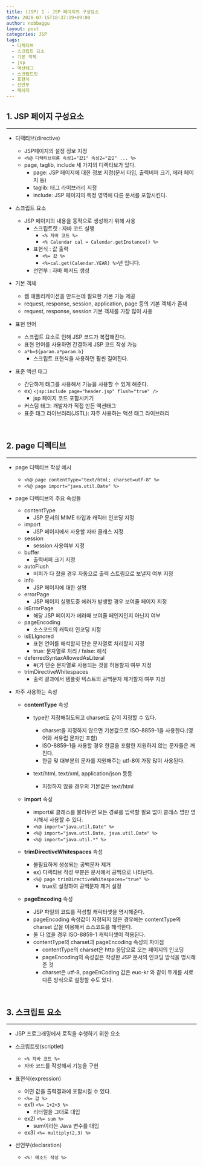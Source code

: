 ```yaml
---
title: (JSP) 1 - JSP 페이지의 구성요소
date: 2020-07-15T18:37:19+09:00
author: nobbaggu
layout: post
categories: JSP
tags:
  - 디렉티브
  - 스크립트 요소
  - 기본 객체
  - jsp
  - 액션태그
  - 스크립트릿
  - 표현식
  - 선언부
  - 페이지
---
```


## 1. JSP 페이지 구성요소 ##
----
	
+ 디렉티브(directive)
	+ JSP페이지의 설정 정보 지정
	+ `<%@ 디렉티브이름 속성1="값1" 속성2="값2" ... %>`
	+ page, taglib, include 세 가지의 디렉티브가 있다.
		+ page: JSP 페이지에 대한 정보 지정(문서 타입, 출력버퍼 크기, 에러 페이지 등)
		+ taglib: 태그 라이브러리 지정
		+ include: JSP 페이지의 특정 영역에 다른 문서를 포함시킨다.

+ 스크립트 요소
	+ JSP 페이지의 내용을 동적으로 생성하기 위해 사용
		+ 스크립트릿 : 자바 코드 실행
			+ `<% 자바 코드 %>`
			+ `<% Calendar cal = Calendar.getInstance() %>`
		+ 표현식 : 값 출력
			+ `<%= 값 %>`
			+ `<%=cal.get(Calendar.YEAR) %>`년 입니다.
		+ 선언부 : 자바 메서드 생성
		
+ 기본 객체
	+ 웹 애플리케이션을 만드는데 필요한 기본 기능 제공
	+ request, response, session, application, page 등의 기본 객체가 존재
	+ request, response, session 기본 객체를 가장 많이 사용
	
+ 표현 언어
	+ 스크립트 요소로 인해 JSP 코드가 복잡해진다.
	+ 표현 언어를 사용하면 간결하게 JSP 코드 작성 가능
	+ `a*b=${param.a*param.b}`
		+ 스크립트 표현식을 사용하면 훨씬 길어진다.
	
+ 표준 액션 태그
	+ 간단하게 태그를 사용해서 기능을 사용할 수 있게 해준다.
	+ ex) `<jsp:include page="header.jsp" flush="true" />`
		+ jsp 페이지 코드 포함시키기
	+ 커스텀 태그: 개발자가 직접 만든 액션태그
	+ 표준 태그 라이브러리(JSTL): 자주 사용하는 액션 태그 라이브러리

<br>

## 2. page 디렉티브 ##
----

+ page 디렉티브 작성 예시
	+ `<%@ page contentType="text/html; charset=utf-8" %>`
	+ `<%@ page import="java.util.Date" %>`
	
+ page 디렉티브의 주요 속성들
	+ contentType
		+ JSP 문서의 MIME 타입과 캐릭터 인코딩 지정
	+ import
		+ JSP 페이지에서 사용할 자바 클래스 지정
	+ session
		+ session 사용여부 지정
	+ buffer
		+ 출력버퍼 크기 지정
	+ autoFlush
		+ 버퍼가 다 찼을 경우 자동으로 출력 스트림으로 보낼지 여부 지정
	+ info
		+ JSP 페이지에 대한 설명
	+ errorPage
		+ JSP 페이지 실행도중 에러가 발생할 경우 보여줄 페이지 지정
	+ isErrorPage
		+ 해당 JSP 페이지가 에러때 보여줄 페인지인지 아닌지 여부
	+ pageEncoding
		+ 소스코드의 캐릭터 인코딩 지정
	+ isELIgnored
		+ 표현 언어를 해석할지 단순 문자열로 처리할지 지정
		+ true: 문자열로 처리 / false: 해석
	+ deferredSyntaxAllowedAsLiteral
		+ #{가 단순 문자열로 사용되는 것을 허용할지 여부 지정
	+ trimDirectiveWhitespaces
		+ 출력 결과에서 템플릿 텍스트의 공백문자 제거할지 여부 지정
	
+ 자주 사용하는 속성
	+ **contentType** 속성
		+ type만 지정해줘도되고 charset도 같이 지정할 수 있다.
			+ charset을 지정하지 않으면 기본값으로 ISO-8859-1을 사용한다.(영어와 서유럽 문자만 포함)
			+ ISO-8859-1을 사용할 경우 한글을 포함한 지원하지 않는 문자들은 깨진다.
			+ 한글 및 대부분의 문자를 지원해주는 utf-8이 가장 많이 사용된다.
		
		+ text/html, text/xml, application/json 등등
			+ 지정하지 않을 경우의 기본값은 text/html

	+ **import** 속성
		+ import로 클래스를 불러두면 모든 경로를 입력할 필요 없이 클래스 명만 명시해서 사용할 수 있다.
		+ `<%@ import="java.util.Date" %>`
		+ `<%@ import="java.util.Date, java.util.Date" %>`
		+ `<%@ import="java.util.*" %>`
		
	+ **trimDirectiveWhitespaces** 속성
		+ 불필요하게 생성되는 공백문자 제거
		+ ex) 디렉티브 작성 부분은 문서에서 공백으로 나타난다.
		+ `<%@ page trimDirectiveWhitespaces="true" %>`
			+ true로 설정하여 공백문자 제거 설정
			
	+ **pageEncoding** 속성
		+ JSP 파일의 코드를 작성할 캐릭터셋을 명시해준다.
		+ pageEncoding 속성값이 지정되지 않은 경우에는 contentType의 charset 값을 이용해서 소스코드를 해석한다.
		+ 둘 다 없을 경우 ISO-8859-1 캐릭터셋이 적용된다.
		+ contentType의 charset과 pageEncoding 속성의 차이점
			+ contentType의 charset은 http 응답으로 오는 페이지의 인코딩
			+ pageEncoding의 속성값은 작성한 JSP 문서의 인코딩 방식을 명시해 준 것
			+ charset은 utf-8, pageEnCoding 값은 euc-kr 와 같이 두개를 서로 다른 방식으로 설정할 수도 있다.
			
<br>

## 3. 스크립트 요소 ##
----

+ JSP 프로그래밍에서 로직을 수행하기 위한 요소

+ 스크립트릿(scriptlet)
	+ `<% 자바 코드 %>`
	+ 자바 코드를 작성해서 기능을 구현
	
+ 표현식(expression)
	+ 어떤 값을 출력결과에 포함시킬 수 있다.
	+ `<%= 값 %>`
	+ ex1) `<%= 1+2+3 %>`
		+ 리터럴을 그대로 대입
	+ ex2) `<%= sum %>`
		+ sum이라는 Java 변수를 대입
	+ ex3) `<%= multiply(2,3) %>`
		
+ 선언부(declaration)
	+ `<%! 메소드 작성 %>`
